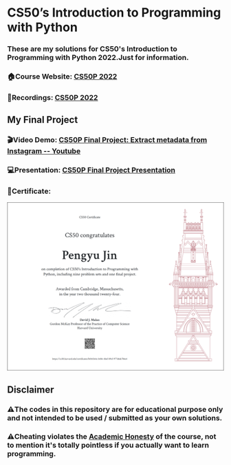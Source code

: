 # CS50’s Introduction to Programming with Python

### These are my solutions for CS50's Introduction to Programming with Python 2022.Just for information.

### 🏠Course Website: [CS50P 2022](https://cs50.harvard.edu/python/2022/)

### 🎥Recordings: [CS50P 2022](https://youtu.be/OvKCESUCWII?si=Lq2KWHk9dcAILexT)

## My Final Project

### **🎬Video Demo**: [CS50P Final Project: Extract metadata from Instagram -- Youtube](https://youtu.be/jN7Ah_TUM7c?si=xyjxMQSYxOg_SG3b)

### **💻Presentation**: [CS50P Final Project Presentation](./pdf_collection/CS50P_final_project.pdf)

### **🎉Certificate**: 
![](./pdf_collection/CS50P.png)

## Disclaimer

### ⚠️**The codes in this repository are for educational purpose only and not intended to be used / submitted as your own solutions.**

### ⚠️**Cheating violates the [Academic Honesty](https://cs50.harvard.edu/python/2022/honesty/) of the course, not to mention it's totally pointless if you actually want to learn programming.**

